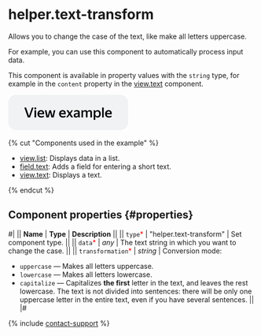 # helper.text-transform

Allows you to change the case of the text, like make all letters uppercase.

For example, you can use this component to automatically process input data.

This component is available in property values with the `string` type, for example in the `content` property in the [view.text](view.text.md) component.

[![View example in the sandbox](../_images/buttons/view-example.svg)](https://ya.cc/t/XWH9Iupl4Nv7Be)

{% cut "Components used in the example" %}

- [view.list](view.list.md): Displays data in a list.
- [field.text](field.text.md): Adds a field for entering a short text.
- [view.text](view.text.md): Displays a text.

{% endcut %}


## Component properties {#properties}

#|
|| **Name** | **Type** | **Description** ||
|| `type`<span style="color: red">\*</span> | "helper.text-transform" | Set component type. ||
|| `data`<span style="color: red">\*</span> | _any_ | The text string in which you want to change the case. ||
|| `transformation`<span style="color: red">\*</span> | _string_ | Conversion mode:

- `uppercase` — Makes all letters uppercase.
- `lowercase` — Makes all letters lowercase.
- `capitalize` — Capitalizes **the first** letter in the text, and leaves the rest lowercase. The text is not divided into sentences: there will be only one uppercase letter in the entire text, even if you have several sentences.
  ||
  |#

{% include [contact-support](../_includes/contact-support.md) %}
